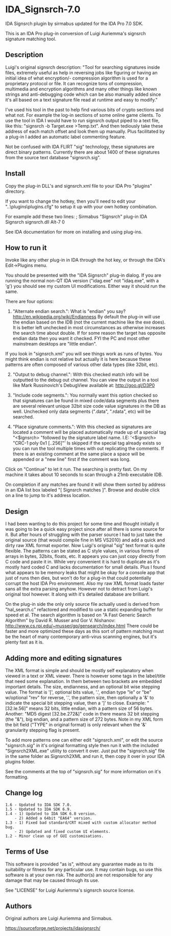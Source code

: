 # IDA_Signsrch-7.0

IDA Signsrch plugin by sirmabus updated for the IDA Pro 7.0 SDK.

This is an IDA Pro plug-in conversion of Luigi Auriemma's signsrch signature matching tool.

## Description

Luigi's original signsrch description:
"Tool for searching signatures inside files, extremely useful as help in
reversing jobs like figuring or having an initial idea of what encryption/-
compression algorithm is used for a proprietary protocol or file.
It can recognize tons of compression, multimedia and encryption algorithms and
many other things like known strings and anti-debugging code which can be also
manually added since it's all based on a text signature file read at runtime
and easy to modify."

I've used his tool in the past to help find various bits of crypto sections
and what not. For example the log-in sections of some online game clients.
To use the tool in IDA I would have to run signsrch output piped to a text
file, like this: "signsrch -b Target.exe >Temp.txt".
And then tediously take these address of each match offset and look them up
manually.
Plus facilitated by a plug-in I added an automatic label commenting feature.

Not be confused with IDA  FLIRT "sig" technology, these signatures are direct
binary patterns. Currently there are about 1400 of these signatures from the
source text database "signsrch.sig".

## Install

Copy the plug-in DLL's and signsrch.xml file to your IDA Pro "plugins" directory.

If you want to change the hotkey, then you'll need to edit your
"..\plugins\plugins.cfg" to setup it up with your own hotkey combination.

For example add these two lines:
; Sirmabus "Signsrch" plug-in
IDA Signsrch signsrch.dll Alt-7 0

See IDA documentation for more on installing and using plug-ins.

## How to run it

Invoke like any other plug-in in IDA through the hot key, or through the IDA's
Edit->Plugins menu.

You should be presented with the "IDA Signsrch" plug-in dialog.
If you are running the normal non-QT IDA version ("idag.exe" not "idaq.exe",
with a 'g') you should see my custom UI modifications. Either way it should run
the same.

There are four options:

1) "Alternate endian search.":
What is "endian" you say? http://en.wikipedia.org/wiki/Endianness
By default the plug-in will use the endian based on the IDB (not the current
machine like the exe does).  It is better left unchecked in most circumstances
as otherwise increases the search time about double.
If for some reason the target has opposite endian data then you want it
checked.
FYI the PC and most other mainstream desktops are "little endian".

If you look in "signsrch.xml" you will see things work as runs of bytes.
You might think endian is not relative but actually it is here because these
patterns are often composed of various other data types (like 32bit, etc).

2) "Output to debug channel.":
With this checked match info will be outputted to the debug out channel.
You can view the output in a tool like Mark Russinovich's DebugView available
at: http://goo.gl/D3P0

3) "Include code segments.":
You normally want this option checked so that signatures can be found in mixed
code/data segments plus there are several relevant unique 32bit size code value
signatures in the DB as well.
Unchecked only data segments (".data", ".rdata", etc) will be searched.

4) "Place signature comments.":
With this checked as signatures are located a comment will be placed
automatically made up of a special tag "<$ignsrch> "followed by the signature
label name.
I.E: '<$ignsrch> "CRC-1 poly 0x1 [..256]"'
Is skipped if the special tag already exists so you can run the tool multiple
times with out replicating the comments.
If there is an existing comment at the same place a space will be appended
or a "new line" first if the comment was long.

Click on "Continue" to let it run.
The searching is pretty fast. On my machine it takes about 10 seconds to scan
through a 21mb executable IDB.

On completion if any matches are found it will show them sorted by address in
an IDA list box labeled "[ Signsrch matches ]".
Browse and double click on a line to jump to it's address location.

## Design

I had been wanting to do this project for some time and thought initially it
was going to be a quick easy project since after all there is some source for
it. But after hours of struggling with the parser source I had to just take the
original source (that would compile fine in MS VS2010) and add a quick and
dirty raw XML format exporter.
Now Luigi's original "sig" text format is quite flexible. The patterns can be
stated as C style values, in various forms of arrays in bytes, 32bits, floats,
etc. It appears you can just copy directly from C code and paste it in.
While very convenient it is hard to duplicate as it's mostly hard coded C and
lacks documentation for small details.
Plus I found what appears to be memory leaks that might be okay for a console
app that just of runs then dies, but won't do for a plug-in that could
potentially corrupt the host IDA Pro environment.
Also my raw XML format loads faster sans all the extra parsing anyhow.
However not to detract from Luigi's original tool however. It along with it's
detailed database are brilliant.

On the plug-in side the only only source file actually used is derived from
"hal_search.c" refactored and modified to use a static expanding buffer for
speed et al.
The search algorithm is based on "A Fast Generic Search Algorithm" by David R.
Musser and Gor V. Nishanov:
http://www.cs.rpi.edu/~musser/gp/gensearch/index.html
There could be faster and more optimized these days as this sort of pattern
matching must be the heart of many contemporary anti-virus scanning engines,
but it's plenty fast as it is.

## Adding more and editing signatures
The XML format is simple and should be mostly self explanatory when viewed in a
text or XML viewer. There is however some tags in the label/title that need
some explanation. In them between two brackets are embedded important details.
The size, endianness, and an optional bit wise stepping value. The format is
'[', optional bits value, '.', endian type "le" or "be" w/optional "rev" for
reverse, '.', the pattern size, then optionally a '&' to indicate the special
bit stepping value, then a ']' to close.
Example: "[32.le.56]" means 32 bits, little endian, with a pattern size of 56
bytes.
Another: "MD5 digest [32.be.272&amp;]" code in there  means 32 bit stepping
(the "&amp;"), big endian, and a pattern size of 272 bytes.
Note in my XML form the bit field ("TYPE" in original format) is only relevant
when the '&' granularity stepping flag is present.

To add more patterns one can either edit "signsrch.xml", or edit the source
"signsrch.sig" in it's original formatting style then run it with the included
"Signsrch2XML.exe" utility to convert it over.
Just put the "signsrch.sig" file in the same folder as Signsrch2XML and run it,
then copy it over in your IDA plugins folder.

See the comments at the top of "signsrch.sig" for more information on it's
formatting.

## Change log

    1.6 - Updated to IDA SDK 7.0.
    1.5 - Updated to IDA SDK 6.9.
    1.4 - 1) Updated to IDA SDK 6.8 version.
        - 2) Added a 64bit "EA64" version.
    1.3 - 1) Fixed bad standard/CRT mixed with custom allocator method bug.
        - 2) Updated and fixed custom UI elements.
    1.2 - Minor clean up of GUI customisations.


## Terms of Use

This software is provided "as is", without any guarantee made as to its
suitability or fitness for any particular use. It may contain bugs, so use this
software is at your own risk.
The author(s) are not responsible for any damage that may be caused through its
use.

See "LICENSE" for Luigi Auriemma's signsrch source license.

## Authors

Original authors are Luigi Auriemma and Sirmabus.

https://sourceforge.net/projects/idasignsrch/

